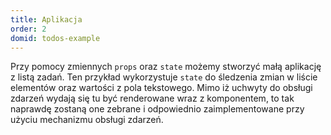 ```yaml
---
title: Aplikacja
order: 2
domid: todos-example
---
```


Przy pomocy zmiennych `props` oraz `state` możemy stworzyć małą aplikację z listą zadań. Ten przykład wykorzystuje `state` do śledzenia zmian w liście elementów oraz wartości z pola tekstowego. Mimo iż uchwyty do obsługi zdarzeń wydają się tu być renderowane wraz z komponentem, to tak naprawdę zostaną one zebrane i odpowiednio zaimplementowane przy użyciu mechanizmu obsługi zdarzeń.
